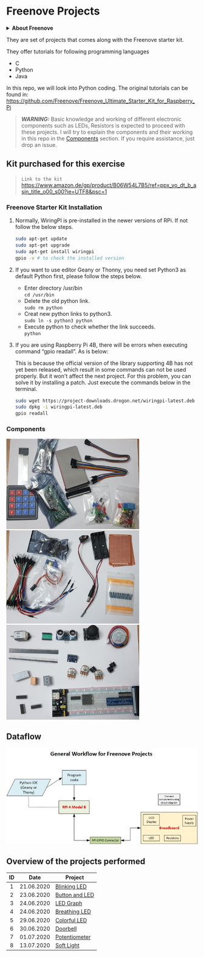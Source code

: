 # Freenove Projects

 <details> 
 <summary><strong>About Freenove</strong>
</summary>
Freenove is an open-source electronics platform.

Freenove is committed to helping customer quickly realize the creative idea and product prototypes, making it easy to get started for enthusiasts of programing and electronics and launching innovative open source products.

The services include:

- Robot kits
- Learning kits for Arduino, Raspberry Pi and micro:bit
- Electronic components and modules, tools
- Product customization service

The code and circuit are open source. You can obtain the details and the latest information through visiting the following web site: http://www.freenove.com</details>

They are set of projects that comes along with the Freenove starter kit.

They offer tutorials for following programming languages

- C
- Python
- Java

In this repo, we will look into Python coding. The original tutorials can be found in: https://github.com/Freenove/Freenove_Ultimate_Starter_Kit_for_Raspberry_Pi

> **_WARNING:_** Basic knowledge and working of different electronic components such as LEDs, Resistors is expected to proceed with these projects. I will try to explain the components and their working in this repo in the [Components](./00_Components/README.md) section. If you require assistance, just drop an issue.

## Kit purchased for this exercise

> `Link to the kit` https://www.amazon.de/gp/product/B06W54L7B5/ref=ppx_yo_dt_b_asin_title_o00_s00?ie=UTF8&psc=1

### Freenove Starter Kit Installation

1. Normally, WiringPI is pre-installed in the newer versions of RPi. If not follow the below steps.

   ```bash
   sudo apt-get update
   sudo apt-get upgrade
   sudo apt-get install wiringpi
   gpio -v # to check the installed version
   ```

2. If you want to use editor Geany or Thonny, you need set Python3 as default Python first, please follow
   the steps below.

   - Enter directory /usr/bin <br>
     `cd /usr/bin`
   - Delete the old python link. <br>
     `sudo rm python`
   - Creat new python links to python3. <br>
     `sudo ln -s python3 python`
   - Execute python to check whether the link succeeds. <br>
     `python`

3. If you are using Raspberry Pi 4B, there will be errors when executing command “gpio readall”. As is below:

   This is because the official version of the library supporting 4B has not yet been released, which result in some commands can not be used properly. But it won't affect the next project. For this problem, you can solve it by installing a patch. Just execute the commands below in the terminal.

   ```bash
   sudo wget https://project-downloads.drogon.net/wiringpi-latest.deb
   sudo dpkg -i wiringpi-latest.deb
   gpio readall
   ```

### Components

<img src="./img/components_01.jpg" width=350>
<img src="./img/components_02.jpg" width=350>
<img src="./img/components_03.jpg" width=350>

## Dataflow

![](./docs/General_Workflow.jpg)

## Overview of the projects performed

| ID  |    Date    | Project                                         |
| :-: | :--------: | ----------------------------------------------- |
|  1  | 21.06.2020 | [Blinking LED](./01_Blinking_LED/README.md)     |
|  2  | 23.06.2020 | [Button and LED](./02_Button_and_LED/README.md) |
|  3  | 24.06.2020 | [LED Graph](./03_LED_Graph/README.md)           |
|  4  | 24.06.2020 | [Breathing LED](./04_Breathing_LED/README.md)   |
|  5  | 29.06.2020 | [Colorful LED](./05_Colorful_LED/README.md)     |
|  6  | 30.06.2020 | [Doorbell](./06_Doorbell/README.md)             |
|  7  | 01.07.2020 | [Potentiometer](./07_Potentiometer/README.md)   |
|  8  | 13.07.2020 | [Soft Light](./07_Soft_Light/README.md)   |
